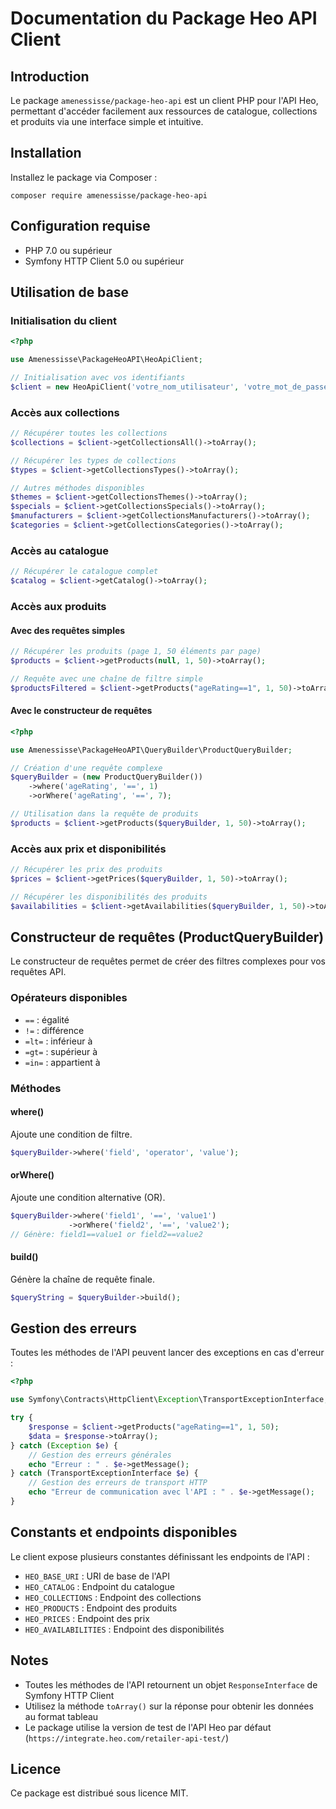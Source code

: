# Documentation du Package Heo API Client

## Introduction

Le package `amenessisse/package-heo-api` est un client PHP pour l'API Heo, permettant d'accéder facilement aux ressources de catalogue, collections et produits via une interface simple et intuitive.

## Installation

Installez le package via Composer :

```shell script
composer require amenessisse/package-heo-api
```


## Configuration requise

- PHP 7.0 ou supérieur
- Symfony HTTP Client 5.0 ou supérieur

## Utilisation de base

### Initialisation du client

```php
<?php

use Amenessisse\PackageHeoAPI\HeoApiClient;

// Initialisation avec vos identifiants
$client = new HeoApiClient('votre_nom_utilisateur', 'votre_mot_de_passe');
```


### Accès aux collections

```php
// Récupérer toutes les collections
$collections = $client->getCollectionsAll()->toArray();

// Récupérer les types de collections
$types = $client->getCollectionsTypes()->toArray();

// Autres méthodes disponibles
$themes = $client->getCollectionsThemes()->toArray();
$specials = $client->getCollectionsSpecials()->toArray();
$manufacturers = $client->getCollectionsManufacturers()->toArray();
$categories = $client->getCollectionsCategories()->toArray();
```


### Accès au catalogue

```php
// Récupérer le catalogue complet
$catalog = $client->getCatalog()->toArray();
```


### Accès aux produits

#### Avec des requêtes simples

```php
// Récupérer les produits (page 1, 50 éléments par page)
$products = $client->getProducts(null, 1, 50)->toArray();

// Requête avec une chaîne de filtre simple
$productsFiltered = $client->getProducts("ageRating==1", 1, 50)->toArray();
```


#### Avec le constructeur de requêtes

```php
<?php

use Amenessisse\PackageHeoAPI\QueryBuilder\ProductQueryBuilder;

// Création d'une requête complexe
$queryBuilder = (new ProductQueryBuilder())
    ->where('ageRating', '==', 1)
    ->orWhere('ageRating', '==', 7);

// Utilisation dans la requête de produits
$products = $client->getProducts($queryBuilder, 1, 50)->toArray();
```


### Accès aux prix et disponibilités

```php
// Récupérer les prix des produits
$prices = $client->getPrices($queryBuilder, 1, 50)->toArray();

// Récupérer les disponibilités des produits
$availabilities = $client->getAvailabilities($queryBuilder, 1, 50)->toArray();
```


## Constructeur de requêtes (ProductQueryBuilder)

Le constructeur de requêtes permet de créer des filtres complexes pour vos requêtes API.

### Opérateurs disponibles

- `==` : égalité
- `!=` : différence
- `=lt=` : inférieur à
- `=gt=` : supérieur à
- `=in=` : appartient à

### Méthodes

#### where()

Ajoute une condition de filtre.

```php
$queryBuilder->where('field', 'operator', 'value');
```


#### orWhere()

Ajoute une condition alternative (OR).

```php
$queryBuilder->where('field1', '==', 'value1')
             ->orWhere('field2', '==', 'value2');
// Génère: field1==value1 or field2==value2
```


#### build()

Génère la chaîne de requête finale.

```php
$queryString = $queryBuilder->build();
```


## Gestion des erreurs

Toutes les méthodes de l'API peuvent lancer des exceptions en cas d'erreur :

```php
<?php

use Symfony\Contracts\HttpClient\Exception\TransportExceptionInterface;

try {
    $response = $client->getProducts("ageRating==1", 1, 50);
    $data = $response->toArray();
} catch (Exception $e) {
    // Gestion des erreurs générales
    echo "Erreur : " . $e->getMessage();
} catch (TransportExceptionInterface $e) {
    // Gestion des erreurs de transport HTTP
    echo "Erreur de communication avec l'API : " . $e->getMessage();
}
```


## Constants et endpoints disponibles

Le client expose plusieurs constantes définissant les endpoints de l'API :

- `HEO_BASE_URI` : URI de base de l'API
- `HEO_CATALOG` : Endpoint du catalogue
- `HEO_COLLECTIONS` : Endpoint des collections
- `HEO_PRODUCTS` : Endpoint des produits
- `HEO_PRICES` : Endpoint des prix
- `HEO_AVAILABILITIES` : Endpoint des disponibilités

## Notes

- Toutes les méthodes de l'API retournent un objet `ResponseInterface` de Symfony HTTP Client
- Utilisez la méthode `toArray()` sur la réponse pour obtenir les données au format tableau
- Le package utilise la version de test de l'API Heo par défaut (`https://integrate.heo.com/retailer-api-test/`)

## Licence

Ce package est distribué sous licence MIT.

